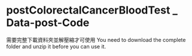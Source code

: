 # postColorectalCancerBloodTest _ Data-post-Code

需要完整下載資料夾並解壓縮才可使用
You need to download the complete folder and unzip it before you can use it.
